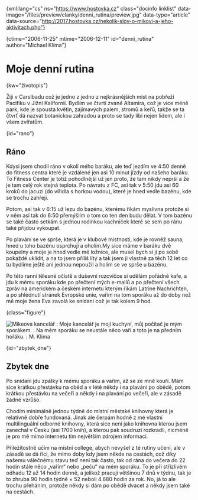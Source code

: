 
{xml:lang="cs" ns="https://www.hostovka.cz" class="docinfo linklist" data-image="/files/preview/clanky/denni_rutina/preview.jpg" data-type="article" data-source="http://2017.hostovka.cz/nekolik-slov-o-mikovi-a-jeho-aktivitach.php"}

{ctime="2006-11-25" mtime="2006-12-11" id="denni_rutina" author="Michael Klíma"}

# Moje denní rutina

<!-- generated attribute kw by user_udpatekw.sh on 2020-02-28, do not edit -->

{kw="životopis"}

Žiji v Carslbadu což je jedno z jedno z nejkrásnějších míst na pobřeží Pacifiku v Jižní Kalifornii. Bydlím ve čtvrti zvané Altamira, což je více méně park, kde je spousta květin, zajímavých palem, stromů a keřů, takže se ta čtvrť dá nazvat botanickou zahradou a proto se tady líbí nejen lidem, ale i všem zvířatům.

{id="rano"}

## Ráno

Kdysi jsem chodil ráno v okolí mého baráku, ale teď jezdím ve 4:50 denně do fitness centra které je vzdálené jen asi 10 minut jízdy od našeho baráku. To Fitness Center je totiž pohodlnější už jen proto, že tam nikdy neprší a že je tam celý rok stejná teplota. Po návratu z FC, asi tak v 5:50 jdu asi 60 kroků do jacuzi (do vířidla s horkou vodou), které je hned vedle bazénu, kde se trochu zahřeji.

Potom, asi tak v 6:15 už lezu do bazénu, kterému říkám myslivna protože si v něm asi tak do 6:50 přemýšlím o tom co ten den budu dělat. V tom bazénu se také často setkám s jednou rodinkou kachniček které se sem po ránu také přijdou vykoupat.

Po plavání se ve sprše, která je v klubové místnosti, kde je rovněž sauna, hned u toho bazénu osprchuji a oholím.My sice máme v baráku dvě koupelny a moje je hned vedle mé ložnice, ale musel bych si ji po sobě pokaždé uklidit, a na to jsem příliš lítý a tak jsem ji vlastně za těch 12 let co tu bydlíme ještě ani jednou nepoužil a holím se ve sprše u bazénu.

Po této ranní tělesné očistě a duševní rozcvičce si udělám pořádné kafe, a jdu k mému sporáku kde po přečtení mých e-mailů a po přečtení všech zpráv na americkém a českém internetu kterým říkám Latrine Nachrichten, a po shlédnutí stránek Evropské unie, vařím na tom sporáku až do doby než mě moje žena Eva zavolá ke snídani což je tak kolem 9 hod.

{class="figure"}

![Mikeova kancelář][1] 
:   Moje kancelář je mojí kuchyní, můj počítač je mým sporákem.
:   Na mém sporáku se neustále něco vaří a toto je na předním hořáku.
:   M. Klima

{id="zbytek_dne"}

## Zbytek dne

Po snídani jdu zpátky k mému sporáku a vařím, až se ze mně kouří. Mám sice krátkou přestávku na oběd a v létě někdy i na plavání po obědě, potom krátkou přestávku na večeři a někdy i na plavání po večeři, ale v zásadě žádné vzrůšo.

Chodím minimálně jednou týdně do místní městské knihovny která je relativně dobře fundovaná. Jinak ale čerpám hodně z mé vlastní multilinguální odborné knihovny, která sice není jako knihovna kterou jsem zanechal v Česku (asi 1700 knih), a kterou pak soudruzi rozkradli, nicméně je pro mě mimo internetu tím největším zdrojem informací.

Příležitostně učím na místní college, abych nevyšel z té rutiny učení, ale v zásadě se dá říci, že mimo doby kdy jsem někde na cestách, což díky našemu válečnému stavu teď není tak často, tak od rána do večera do 22 hodin stále něco „vařím“ nebo „peču“ na mém sporáku. To je při střízlivém odhadu 12 až 14 hodin denně, a jelikož pracuji většinou 7 dnů v týdnu, tak je to zhruba 90 hodin týdně × 52 neboli 4.680 hodin za rok. No, já to ale trochu přeháním, protože někdy si dám po obědě dvacet a někdy jsem také na cestách.

 [1]: /files/clanky/michael_klima/obr36.jpg

